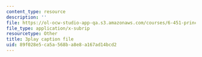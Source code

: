 ```yaml
---
content_type: resource
description: ''
file: https://ol-ocw-studio-app-qa.s3.amazonaws.com/courses/6-451-principles-of-digital-communication-ii-spring-2005/89f028e5ca5a568ba8e8a167ad14bcd2_KalMFMv3_IM.vtt
file_type: application/x-subrip
resourcetype: Other
title: 3play caption file
uid: 89f028e5-ca5a-568b-a8e8-a167ad14bcd2
---
```

